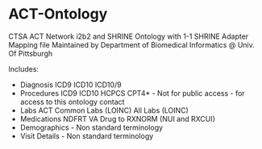 # ACT-Ontology
CTSA ACT Network i2b2 and SHRINE Ontology with 1-1 SHRINE Adapter Mapping file 
Maintained by Department of Biomedical Informatics @ Univ. Of Pittsburgh

Includes:
  - Diagnosis
    ICD9
    ICD10
    ICD10/9
  - Procedures
    ICD9
    ICD10
    HCPCS
    CPT4* - Not for public access - for access to this ontology contact
  - Labs
    ACT Common Labs (LOINC)
    All Labs (LOINC)
  - Medications
    NDFRT VA Drug to RXNORM (NUI and RXCUI)
  - Demographics - Non standard terminology
  - Visit Details - Non standard terminology
